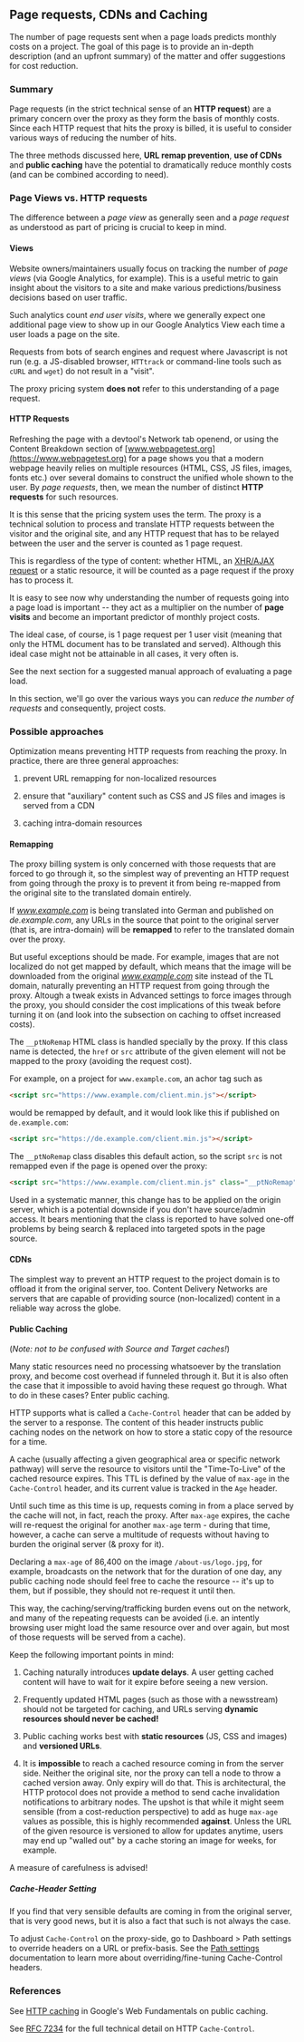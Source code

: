 ## Page requests, CDNs and Caching

The number of page requests sent when a page loads predicts monthly costs on a project. The goal of this page is to provide an in-depth description (and an upfront summary) of the matter and offer suggestions for cost reduction.

### Summary

Page requests (in the strict technical sense of an **HTTP request**) are a primary concern over the proxy as they form the basis of monthly costs. Since each HTTP request that hits the proxy is billed, it is useful to consider various ways of reducing the number of hits.

The three methods discussed here, **URL remap prevention**, **use of CDNs** and **public caching**  have the potential to dramatically reduce monthly costs (and can be combined according to need).

### Page Views vs. HTTP requests

The difference between a *page view* as generally seen and a *page request* as understood as part of pricing is crucial to keep in mind.

#### Views

Website owners/maintainers usually focus on tracking the number of *page views* (via Google Analytics, for example). This is a useful metric to gain insight about the visitors to a site and make various predictions/business decisions based on user traffic.

Such analytics count *end user visits*, where we generally expect one additional page view to show up in our Google Analytics View each time a user loads a page on the site.

Requests from bots of search engines and request where Javascript is not run (e.g. a JS-disabled browser, `HTTtrack` or command-line tools such as `cURL` and `wget`) do not result in a "visit".

The proxy pricing system **does not** refer to this understanding of a page request.

#### HTTP Requests

Refreshing the page with a devtool's Network tab openend, or using the Content Breakdown section of [www.webpagetest.org](https://www.webpagetest.org) for a page shows you that a modern webpage heavily relies on multiple resources (HTML, CSS, JS files, images, fonts etc.) over several domains to construct the unified whole shown to the user. By *page requests*, then, we mean the number of distinct **HTTP requests** for such resources.

It is this sense that the pricing system uses the term. The proxy is a technical solution to process and translate HTTP requests between the visitor and the original site, and any HTTP request that has to be relayed between the user and the server is counted as 1 page request.

This is regardless of the type of content: whether HTML, an [XHR/AJAX request](https://en.wikipedia.org/wiki/Ajax_%28programming%29) or a static resource, it will be counted as a page request if the proxy has to process it.

It is easy to see now why understanding the number of requests going into a page load is important -- they act as a multiplier on the number of **page visits** and become an important predictor of monthly project costs.

The ideal case, of course, is 1 page request per 1 user visit (meaning that only the HTML document has to be translated and served). Although this ideal case might not be attainable in all cases, it very often is.

See the next section for a suggested manual approach of evaluating a page load.

In this section, we'll go over the various ways you can *reduce the number of requests* and consequently, project costs.

### Possible approaches

Optimization means preventing HTTP requests from reaching the proxy. In practice, there are three general approaches:

1. prevent URL remapping for non-localized resources

2. ensure that "auxiliary" content such as CSS and JS files and images is served from a CDN

3. caching intra-domain resources

#### Remapping

The proxy billing system is only concerned with those requests that are forced to go through it, so the simplest way of preventing an HTTP request from going through the proxy is to prevent it from being re-mapped from the original site to the translated domain entirely.

If *www.example.com* is being translated into German and published on *de.example.com*, any URLs in the source that point to the original server (that is, are intra-domain) will be **remapped** to refer to the translated domain over the proxy.

But useful exceptions should be made. For example, images that are not localized do not get mapped by default, which means that the image will be downloaded from the original *www.example.com* site instead of the TL domain, naturally preventing an HTTP request from going through the proxy. Altough a tweak exists in Advanced settings to force images through the proxy, you should consider the cost implications of this tweak before turning it on (and look into the subsection on caching to offset increased costs).

The `__ptNoRemap` HTML class is handled specially by the proxy. If this class name is detected, the `href` or `src` attribute of the given element will not be mapped to the proxy (avoiding the request cost). 

For example, on a project for `www.example.com`, an achor tag such as

``` html
<script src="https://www.example.com/client.min.js"></script>

```
would be remapped by default, and it would look like this if published on `de.example.com`:

``` html
<script src="https://de.example.com/client.min.js"></script>
```

The `__ptNoRemap` class disables this default action, so the script `src` is not remapped even if the page is opened over the proxy:

``` html
<script src="https://www.example.com/client.min.js" class="__ptNoRemap"></script>
```

Used in a systematic manner, this change has to be applied on the origin server, which is a potential downside if you don't have source/admin access. It bears mentioning that the class is reported to have solved one-off problems by being search & replaced into targeted spots in the page source.

#### CDNs

The simplest way to prevent an HTTP request to the project domain is to offload it from the original server, too. Content Delivery Networks are servers that are capable of providing source (non-localized) content in a reliable way across the globe.

#### Public Caching

(_Note: not to be confused with Source and Target caches!_)

Many static resources need no processing whatsoever by the translation proxy, and become cost overhead if funneled through it. But it is also often the case that it impossible to avoid having these request go through. What to do in these cases? Enter public caching.

HTTP supports what is called a `Cache-Control` header that can be added by the server to a response. The content of this header instructs public caching nodes on the network on how to store a static copy of the resource for a time.

A cache (usually affecting a given geographical area or specific network pathway) will serve the resource to visitors until the "Time-To-Live" of the cached resource expires. This TTL is defined by the value of `max-age` in the `Cache-Control` header, and its current value is tracked in the `Age` header.

Until such time as this time is up, requests coming in from a place served by the cache will not, in fact, reach the proxy. After `max-age` expires, the cache will re-request the original for another `max-age` term - during that time, however, a cache can serve a multitude of requests without having to burden the original server (& proxy for it).

Declaring a `max-age` of 86,400 on the image `/about-us/logo.jpg`, for example, broadcasts on the network that for the duration of one day, any public caching node should feel free to cache the resource -- it's up to them, but if possible, they should not re-request it until then.

This way, the caching/serving/trafficking burden evens out on the network, and many of the repeating requests can be avoided (i.e. an intently browsing user might load the same resource over and over again, but most of those requests will be served from a cache).

Keep the following important points in mind:

1. Caching naturally introduces **update delays**. A user getting cached content will have to wait for it expire before seeing a new version.

2. Frequently updated HTML pages (such as those with a newsstream) should not be targeted for caching, and URLs serving **dynamic resources should never be cached!**

3. Public caching works best with **static resources** (JS, CSS and images) and **versioned URLs**.

4. It is **impossible** to reach a cached resource coming in from the server side. Neither the original site, nor the proxy can tell a node to throw a cached version away. Only expiry will do that. This is architectural, the HTTP protocol does not provide a method to send cache invalidation notifications to arbitrary nodes. The upshot is that while it might seem sensible (from a cost-reduction perspective) to add as huge `max-age` values as possible, this is highly recommended **against**. Unless the URL of the given resource is versioned to allow for updates anytime, users may end up "walled out" by a cache storing an image for weeks, for example.

A measure of carefulness is advised!

##### Cache-Header Setting

If you find that very sensible defaults are coming in from the original server, that is very good news, but it is also a fact that such is not always the case.

To adjust `Cache-Control` on the proxy-side, go to Dashboard > Path settings to override headers on a URL or prefix-basis. See the [Path settings](../../dashboard2/pathsettings.html) documentation to learn more about overriding/fine-tuning Cache-Control headers.

### References

See [HTTP caching](https://developers.google.com/web/fundamentals/performance/optimizing-content-efficiency/http-caching) in Google's Web Fundamentals on public caching.

See [RFC 7234](https://tools.ietf.org/html/rfc7234) for the full technical detail on HTTP `Cache-Control`.
